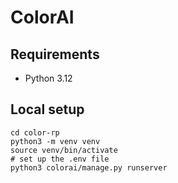 # ColorAI

## Requirements

- Python 3.12

## Local setup

```
cd color-rp
python3 -m venv venv
source venv/bin/activate
# set up the .env file
python3 colorai/manage.py runserver
```
